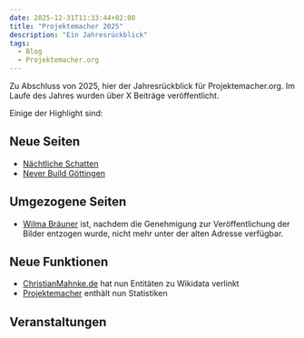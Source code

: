 ```yaml
---
date: 2025-12-31T11:33:44+02:00
title: "Projektemacher 2025"
description: "Ein Jahresrückblick"
tags:
  - Blog
  - Projektemacher.org
---
```


Zu Abschluss von 2025, hier der Jahresrückblick für Projektemacher.org. Im Laufe des Jahres wurden über X Beiträge veröffentlicht.
<!--more-->
Einige der Highlight sind:

## Neue Seiten
* [Nächtliche Schatten](https://schatten.yaapb.projektemacher.org/#1/1)
* [Never Build Göttingen](https://never-build.goettingen.xyz/)

## Umgezogene Seiten
* [Wilma Bräuner](https://wilmabräuner.projektemacher.org/) ist, nachdem die Genehmigung zur Veröffentlichung der Bilder entzogen wurde, nicht mehr unter der alten Adresse verfügbar.

## Neue Funktionen

* [ChristianMahnke.de](https://christianmahnke.de/) hat nun Entitäten zu Wikidata verlinkt
* [Projektemacher](https://projektemacher.org/archive/) enthält nun Statistiken

## Veranstaltungen
